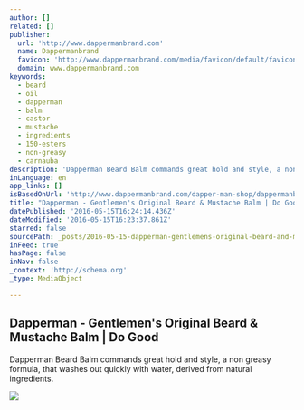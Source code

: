 ```yaml
---
author: []
related: []
publisher:
  url: 'http://www.dappermanbrand.com'
  name: Dappermanbrand
  favicon: 'http://www.dappermanbrand.com/media/favicon/default/favicon_1.ico'
  domain: www.dappermanbrand.com
keywords:
  - beard
  - oil
  - dapperman
  - balm
  - castor
  - mustache
  - ingredients
  - 150-esters
  - non-greasy
  - carnauba
description: 'Dapperman Beard Balm commands great hold and style, a non greasy formula, that washes out quickly with water, derived from natural ingredients.'
inLanguage: en
app_links: []
isBasedOnUrl: 'http://www.dappermanbrand.com/dapper-man-shop/dappermanbrand-beard-balm.html'
title: "Dapperman - Gentlemen's Original Beard & Mustache Balm | Do Good"
datePublished: '2016-05-15T16:24:14.436Z'
dateModified: '2016-05-15T16:23:37.861Z'
starred: false
sourcePath: _posts/2016-05-15-dapperman-gentlemens-original-beard-and-mustache-balm-or-do.md
inFeed: true
hasPage: false
inNav: false
_context: 'http://schema.org'
_type: MediaObject

---
```

<article style=""><h1>Dapperman - Gentlemen's Original Beard &amp; Mustache Balm | Do Good</h1><p>Dapperman Beard Balm commands great hold and style, a non greasy formula, that washes out quickly with water, derived from natural ingredients.</p><img src="http://www.dappermanbrand.com/media/catalog/product/cache/1/image/1800x/040ec09b1e35df139433887a97daa66f/o/d/od-bottomv2sd.jpg" /></article>